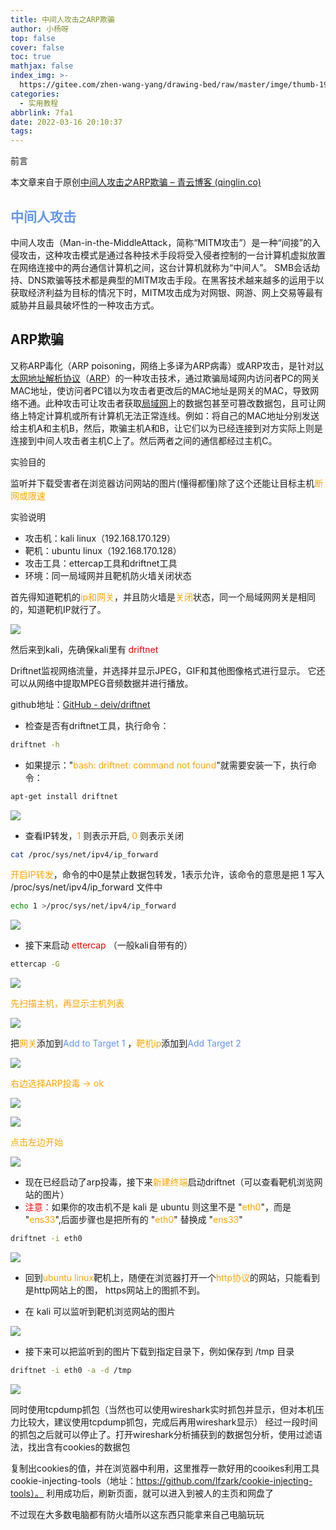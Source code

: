 ```yaml
---
title: 中间人攻击之ARP欺骗
author: 小杨呀
top: false
cover: false
toc: true
mathjax: false
index_img: >-
  https://gitee.com/zhen-wang-yang/drawing-bed/raw/master/imge/thumb-1920-334973.webp
categories:
  - 实用教程
abbrlink: 7fa1
date: 2022-03-16 20:10:37
tags:
---
```


<p class="note note-danger">前言</p>

本文章来自于原创[中间人攻击之ARP欺骗 – 青云博客 (qinglin.co)](https://blog.qinglin.co/1410.html)

## <font color='cornflowerblue'>中间人攻击</font>

中间人攻击（Man-in-the-MiddleAttack，简称“MITM攻击”）是一种“间接”的入侵攻击，这种攻击模式是通过各种技术手段将受入侵者控制的一台计算机虚拟放置在网络连接中的两台通信计算机之间，这台计算机就称为“中间人”。 SMB会话劫持、DNS欺骗等技术都是典型的MITM攻击手段。在黑客技术越来越多的运用于以获取经济利益为目标的情况下时，MITM攻击成为对网银、网游、网上交易等最有威胁并且最具破坏性的一种攻击方式。

##  ARP欺骗

又称ARP毒化（ARP poisoning，网络上多译为ARP病毒）或ARP攻击，是针对[以太网](https://baike.baidu.com/item/以太网)[地址解析协议](https://baike.baidu.com/item/地址解析协议)（[ARP](https://baike.baidu.com/item/ARP)）的一种攻击技术，通过欺骗局域网内访问者PC的网关MAC地址，使访问者PC错以为攻击者更改后的MAC地址是网关的MAC，导致网络不通。此种攻击可让攻击者获取[局域网](https://baike.baidu.com/item/局域网)上的数据包甚至可篡改数据包，且可让网络上特定计算机或所有计算机无法正常连线。例如：将自己的MAC地址分别发送给主机A和主机B，然后，欺骗主机A和B，让它们以为已经连接到对方实际上则是连接到中间人攻击者主机C上了。然后两者之间的通信都经过主机C。

<p class="note note-info">实验目的</p>

监听并下载受害者在浏览器访问网站的图片(懂得都懂)除了这个还能让目标主机<font color='orange'>断网或限速</font>

<p class="note note-info">实验说明</p>

- 攻击机：kali linux（192.168.170.129）
- 靶机：ubuntu linux（192.168.170.128）
- 攻击工具：ettercap工具和driftnet工具
- 环境：同一局域网并且靶机防火墙关闭状态

首先得知道靶机的<font color='orange'>ip和网关</font>，并且防火墙是<font color='orange'>关闭</font>状态，同一个局域网网关是相同的，知道靶机IP就行了。

![](https://gitee.com/zhen-wang-yang/drawing-bed/raw/master/imge/QQ%E6%88%AA%E5%9B%BE20220317221722.jpg)

然后来到kali，先确保kali里有 <font color='red'>driftnet</font>

Driftnet监视网络流量，并选择并显示JPEG，GIF和其他图像格式进行显示。
它还可以从网络中提取MPEG音频数据并进行播放。

github地址：[GitHub - deiv/driftnet](https://github.com/deiv/driftnet)

- 检查是否有driftnet工具，执行命令：

```bash
driftnet -h
```

- 如果提示："<font color='orange'>bash: driftnet: command not found</font>"就需要安装一下，执行命令：

```bash
apt-get install driftnet
```

![](https://gitee.com/zhen-wang-yang/drawing-bed/raw/master/imge/QQ%E6%88%AA%E5%9B%BE20220317221940.png)

- 查看IP转发，<font color='orange'>1 </font>则表示开启, <font color='orange'>0</font> 则表示关闭

```bash
cat /proc/sys/net/ipv4/ip_forward
```

 <font color='orange'>开启IP转发</font>，命令的中0是禁止数据包转发，1表示允许，该命令的意思是把 1 写入 /proc/sys/net/ipv4/ip_forward 文件中

```bash
echo 1 >/proc/sys/net/ipv4/ip_forward
```

![](https://gitee.com/zhen-wang-yang/drawing-bed/raw/master/imge/QQ%E6%88%AA%E5%9B%BE20220317223006.png)

-  接下来启动 <font color='red'>ettercap </font>（一般kali自带有的）

```bash
ettercap -G
```

![](https://gitee.com/zhen-wang-yang/drawing-bed/raw/master/imge/QQ%E6%88%AA%E5%9B%BE20220317223201.png)

<font color='orange'>先扫描主机，再显示主机列表</font>

![](https://gitee.com/zhen-wang-yang/drawing-bed/raw/master/imge/QQ%E6%88%AA%E5%9B%BE20220317223432.png)

把<font color='orange'>网关</font>添加到<font color='cornflowerblue'>Add to Target 1</font> ，<font color='orange'>靶机ip</font>添加到<font color='cornflowerblue'>Add Target 2</font>

![](https://gitee.com/zhen-wang-yang/drawing-bed/raw/master/imge/QQ%E6%88%AA%E5%9B%BE20220317223720.png)

<font color='orange'>右边选择ARP投毒 -> ok</font>

![](https://gitee.com/zhen-wang-yang/drawing-bed/raw/master/imge/QQ%E6%88%AA%E5%9B%BE20220317224104.png)

![](https://gitee.com/zhen-wang-yang/drawing-bed/raw/master/imge/QQ%E6%88%AA%E5%9B%BE20220317224122.png)

<font color='orange'>点击左边开始</font>

![](https://gitee.com/zhen-wang-yang/drawing-bed/raw/master/imge/QQ%E6%88%AA%E5%9B%BE20220317224218.png)

-  现在已经启动了arp投毒，接下来<font color='orange'>新建终端</font>启动driftnet（可以查看靶机浏览网站的图片）
- <font color='red'>注意：</font>如果你的攻击机不是 kali 是 ubuntu 则这里不是 "<font color='orange'>eth0</font>"，而是 "<font color='orange'>ens33</font>",后面步骤也是把所有的 "<font color='orange'>eth0</font>" 替换成 "<font color='orange'>ens33</font>"

```bash
driftnet -i eth0
```

![](https://gitee.com/zhen-wang-yang/drawing-bed/raw/master/imge/QQ%E6%88%AA%E5%9B%BE20220317224801.png)

- 回到<font color='orange'>ubuntu linux</font>靶机上，随便在浏览器打开一个<font color='orange'>http协议</font>的网站，只能看到是http网站上的图， https网站上的图抓不到。

- 在 kali 可以监听到靶机浏览网站的图片

![](https://gitee.com/zhen-wang-yang/drawing-bed/raw/master/imge/QQ%E6%88%AA%E5%9B%BE20220317225636.jpg)

- 接下来可以把监听到的图片下载到指定目录下，例如保存到 /tmp 目录

```bash
driftnet -i eth0 -a -d /tmp
```

![](https://gitee.com/zhen-wang-yang/drawing-bed/raw/master/imge/QQ%E6%88%AA%E5%9B%BE20220317230153.png)

同时使用tcpdump抓包（当然也可以使用wireshark实时抓包并显示，但对本机压力比较大，建议使用tcpdump抓包，完成后再用wireshark显示）
经过一段时间的抓包之后就可以停止了。打开wireshark分析捕获到的数据包分析，使用过滤语法，找出含有cookies的数据包

复制出cookies的值，并在浏览器中利用，这里推荐一款好用的cooikes利用工具cookie-injecting-tools（地址：https://github.com/lfzark/cookie-injecting-tools）。
利用成功后，刷新页面，就可以进入到被人的主页和网盘了

不过现在大多数电脑都有防火墙所以这东西只能拿来自己电脑玩玩